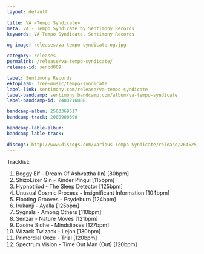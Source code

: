 ```yaml
---
layout: default

title: VA «Tempo Syndicate»
meta: VA - Tempo Syndicate by Sentimony Records
keywords: VA Tempo Syndicate, Sentimony Records

og-image: releases/va-tempo-syndicate-og.jpg

category: releases
permalink: /release/va-tempo-syndicate/
release-id: sencd009

label: Sentimony Records
ektoplazm: free-music/tempo-syndicate
label-link: sentimony.com/release/va-tempo-syndicate
label-bandcamp: sentimony.bandcamp.com/album/va-tempo-syndicate
label-bandcamp-id: 2483216888

bandcamp-album: 2563369517
bandcamp-track: 2080900690

bandcamp-lable-album: 
bandcamp-lable-track: 

discogs: http://www.discogs.com/Various-Tempo-Syndicate/release/2645251
---
```


Tracklist:

01. Boggy Elf - Dream Of Ashvattha (In) [80bpm]
02. ShizoLizer Gin - Kinder Pingui [115bpm]
03. Hypnotriod - The Sleep Detector [125bpm]
04. Unusual Cosmic Process - Insignificant Information [104bpm]
05. Flooting Grooves - Psydeburn [124bpm]
06. Irukanji - Ayalla [125bpm]
07. Sygnals - Among Others [110bpm]
08. Senzar - Nature Moves [121bpm]
09. Daoine Sidhe - Mindslipses [127bpm]
10. Wizack Twizack - Lejon [130bpm]
11. Primordial Ooze - Trial [120bpm]
12. Spectrum Vision - Time Out Man (Out) [120bpm]

